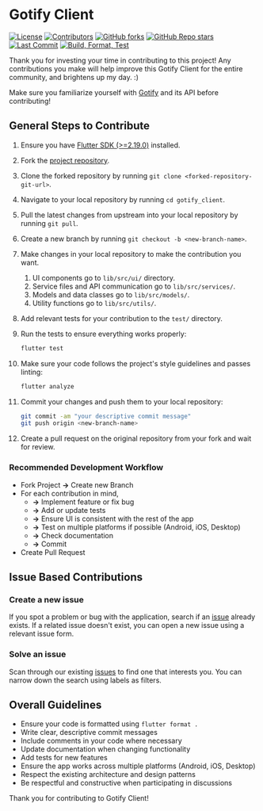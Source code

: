 # Gotify Client

[![License](https://img.shields.io/github/license/dhi13man/gotify_client)](https://github.com/Dhi13man/gotify_client/blob/main/LICENSE)
[![Contributors](https://img.shields.io/github/contributors-anon/dhi13man/gotify_client?style=flat)](https://github.com/Dhi13man/gotify_client/graphs/contributors)
[![GitHub forks](https://img.shields.io/github/forks/dhi13man/gotify_client?style=social)](https://github.com/Dhi13man/gotify_client/network/members)
[![GitHub Repo stars](https://img.shields.io/github/stars/dhi13man/gotify_client?style=social)](https://github.com/Dhi13man/gotify_client/stargazers)
[![Last Commit](https://img.shields.io/github/last-commit/dhi13man/gotify_client)](https://github.com/Dhi13man/gotify_client/commits/main)
[![Build, Format, Test](https://github.com/Dhi13man/gotify_client/workflows/Build,%20Format,%20Test/badge.svg)](https://github.com/Dhi13man/gotify_client/actions)

Thank you for investing your time in contributing to this project! Any contributions you make will help improve this Gotify Client for the entire community, and brightens up my day. :)

Make sure you familiarize yourself with [Gotify](https://gotify.net/) and its API before contributing!

## General Steps to Contribute

1. Ensure you have [Flutter SDK (>=2.19.0)](https://flutter.dev/docs/get-started/install/) installed.

2. Fork the [project repository](https://github.com/dhi13man/gotify_client/).

3. Clone the forked repository by running `git clone <forked-repository-git-url>`.

4. Navigate to your local repository by running `cd gotify_client`.

5. Pull the latest changes from upstream into your local repository by running `git pull`.

6. Create a new branch by running `git checkout -b <new-branch-name>`.

7. Make changes in your local repository to make the contribution you want.
    1. UI components go to `lib/src/ui/` directory.
    2. Service files and API communication go to `lib/src/services/`.
    3. Models and data classes go to `lib/src/models/`.
    4. Utility functions go to `lib/src/utils/`.

8. Add relevant tests for your contribution to the `test/` directory.

9. Run the tests to ensure everything works properly:

    ```sh
    flutter test
    ```

10. Make sure your code follows the project's style guidelines and passes linting:

    ```sh
    flutter analyze
    ```

11. Commit your changes and push them to your local repository:

    ```sh
    git commit -am "your descriptive commit message"
    git push origin <new-branch-name>
    ```

11. Create a pull request on the original repository from your fork and wait for review.

### Recommended Development Workflow

- Fork Project **->** Create new Branch
- For each contribution in mind,
  - **->** Implement feature or fix bug
  - **->** Add or update tests
  - **->** Ensure UI is consistent with the rest of the app
  - **->** Test on multiple platforms if possible (Android, iOS, Desktop)
  - **->** Check documentation
  - **->** Commit
- Create Pull Request

## Issue Based Contributions

### Create a new issue

If you spot a problem or bug with the application, search if an [issue](https://github.com/dhi13man/gotify_client/issues/) already exists. If a related issue doesn't exist, you can open a new issue using a relevant issue form.

### Solve an issue

Scan through our existing [issues](https://github.com/dhi13man/gotify_client/issues/) to find one that interests you. You can narrow down the search using labels as filters.

## Overall Guidelines

- Ensure your code is formatted using `flutter format .`
- Write clear, descriptive commit messages
- Include comments in your code where necessary
- Update documentation when changing functionality
- Add tests for new features
- Ensure the app works across multiple platforms (Android, iOS, Desktop)
- Respect the existing architecture and design patterns
- Be respectful and constructive when participating in discussions

Thank you for contributing to Gotify Client!
